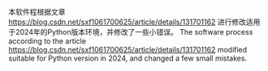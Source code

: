 本软件程根据文章 https://blog.csdn.net/sxf1061700625/article/details/131701162 进行修改适用于2024年的Python版本环境，并修改了一些小错误。
The software process according to the article https://blog.csdn.net/sxf1061700625/article/details/131701162 modified suitable for Python version in 2024, and changed a few small mistakes.
